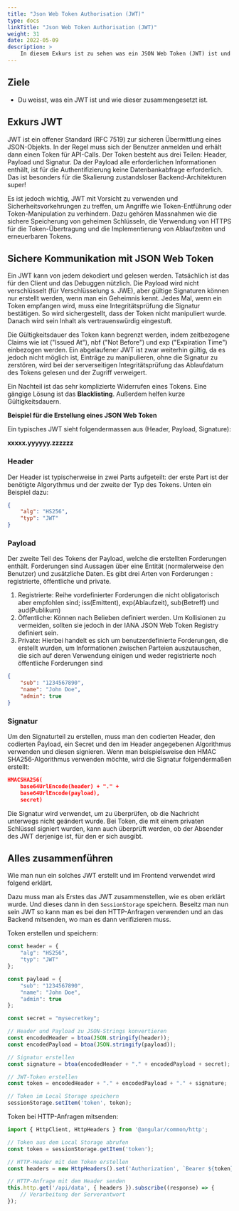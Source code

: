```yaml
---
title: "Json Web Token Authorisation (JWT)"
type: docs
linkTitle: "Json Web Token Authorisation (JWT)"
weight: 31
date: 2022-05-09
description: >
    In diesem Exkurs ist zu sehen was ein JSON Web Token (JWT) ist und wie dieser funktioniert.
---
```

## Ziele
* Du weisst, was ein JWT ist und wie dieser zusammengesetzt ist.

## Exkurs JWT 
JWT ist ein offener Standard (RFC 7519) zur sicheren Übermittlung eines JSON-Objekts. In der Regel muss sich der Benutzer anmelden und erhält dann einen Token für API-Calls. Der Token besteht aus drei Teilen: Header, Payload und Signatur. Da der Payload alle erforderlichen Informationen enthält, ist für die Authentifizierung keine Datenbankabfrage erforderlich. Das ist besonders für die Skalierung zustandsloser Backend-Architekturen super!

Es ist jedoch wichtig, JWT mit Vorsicht zu verwenden und Sicherheitsvorkehrungen zu treffen, um Angriffe wie Token-Entführung oder Token-Manipulation zu verhindern. Dazu gehören Massnahmen wie die sichere Speicherung von geheimen Schlüsseln, die Verwendung von HTTPS für die Token-Übertragung und die Implementierung von Ablaufzeiten und erneuerbaren Tokens.

## Sichere Kommunikation mit JSON Web Token
Ein JWT kann von jedem dekodiert und gelesen werden. Tatsächlich ist das für den Client und das Debuggen nützlich. Die Payload wird nicht verschlüsselt (für Verschlüsselung s. JWE), aber gültige Signaturen können nur erstellt werden, wenn man ein Geheimnis kennt. Jedes Mal, wenn ein Token empfangen wird, muss eine Integritätsprüfung die Signatur bestätigen. So wird sichergestellt, dass der Token nicht manipuliert wurde. Danach wird sein Inhalt als vertrauenswürdig eingestuft.

Die Gültigkeitsdauer des Token kann begrenzt werden, indem zeitbezogene Claims wie iat ("Issued At"), nbf ("Not Before") und exp ("Expiration Time") einbezogen werden. Ein abgelaufener JWT ist zwar weiterhin gültig, da es jedoch nicht möglich ist, Einträge zu manipulieren, ohne die Signatur zu zerstören, wird bei der serverseitigen Integritätsprüfung das Ablaufdatum des Tokens gelesen und der Zugriff verweigert.

Ein Nachteil ist das sehr komplizierte Widerrufen eines Tokens. Eine gängige Lösung ist das **Blacklisting**. Außerdem helfen kurze Gültigkeitsdauern.

**Beispiel für die Erstellung eines JSON Web Token**

Ein typisches JWT sieht folgendermassen aus (Header, Payload, Signature):

**xxxxx.yyyyyy.zzzzzz**


### Header
Der Header ist typischerweise in zwei Parts aufgeteilt: der erste Part ist der benötigte Algorythmus und der zweite der Typ des Tokens. Unten ein Beispiel dazu:
```json
{
    "alg": "HS256",
    "typ": "JWT"
}
```

### Payload
Der zweite Teil des Tokens der Payload, welche die erstellten Forderungen enthält. Forderungen sind Aussagen über eine Entität (normalerweise den Benutzer) und zusätzliche Daten. Es gibt drei Arten von Forderungen : registrierte, öffentliche und private.
1. Registrierte: Reihe vordefinierter Forderungen die nicht obligatorisch aber empfohlen sind; iss(Emittent), exp(Ablaufzeit), sub(Betreff) und aud(Publikum)
2. Öffentliche: Können nach Belieben definiert werden. Um Kollisionen zu vermeiden, sollten sie jedoch in der IANA JSON Web Token Registry definiert sein.
3. Private: Hierbei handelt es sich um benutzerdefinierte Forderungen, die erstellt wurden, um Informationen zwischen Parteien auszutauschen, die sich auf deren Verwendung einigen und weder registrierte noch öffentliche Forderungen sind
```json
{
    "sub": "1234567890",
    "name": "John Doe",
    "admin": true
}
```

### Signatur
Um den Signaturteil zu erstellen, muss man den codierten Header, den codierten Payload, ein Secret und den im Header angegebenen Algorithmus verwenden und diesen signieren.
Wenn man beispielsweise den HMAC SHA256-Algorithmus verwenden möchte, wird die Signatur folgendermaßen erstellt:
```json
HMACSHA256(
    base64UrlEncode(header) + "." +
    base64UrlEncode(payload),
    secret)
```
Die Signatur wird verwendet, um zu überprüfen, ob die Nachricht unterwegs nicht geändert wurde. Bei Token, die mit einem privaten Schlüssel signiert wurden, kann auch überprüft werden, ob der Absender des JWT derjenige ist, für den er sich ausgibt.

## Alles zusammenführen
Wie man nun ein solches JWT erstellt und im Frontend verwendet wird folgend erklärt.

Dazu muss man als Erstes das JWT zusammenstellen, wie es oben erklärt wurde. Und dieses dann in den `SessionStorage` speichern. Beseitz man nun sein JWT so kann man es bei den HTTP-Anfragen verwenden und an das Backend mitsenden, wo man es dann verifizieren muss.

Token erstellen und speichern:
```typescript
const header = {
    "alg": "HS256",
    "typ": "JWT"
};

const payload = {
    "sub": "1234567890",
    "name": "John Doe",
    "admin": true
};

const secret = "mysecretkey";

// Header und Payload zu JSON-Strings konvertieren
const encodedHeader = btoa(JSON.stringify(header));
const encodedPayload = btoa(JSON.stringify(payload));

// Signatur erstellen
const signature = btoa(encodedHeader + "." + encodedPayload + secret);

// JWT-Token erstellen
const token = encodedHeader + "." + encodedPayload + "." + signature;

// Token im Local Storage speichern
sessionStorage.setItem('token', token);
```

Token bei HTTP-Anfragen mitsenden:
```typescript
import { HttpClient, HttpHeaders } from '@angular/common/http';

// Token aus dem Local Storage abrufen
const token = sessionStorage.getItem('token');

// HTTP-Header mit dem Token erstellen
const headers = new HttpHeaders().set('Authorization', `Bearer ${token}`);

// HTTP-Anfrage mit dem Header senden
this.http.get('/api/data', { headers }).subscribe((response) => {
    // Verarbeitung der Serverantwort
});
```


